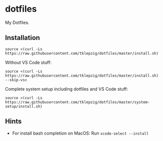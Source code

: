 # dotfiles

My Dotfiles.

## Installation

    source <(curl -Ls https://raw.githubusercontent.com/tklepzig/dotfiles/master/install.sh)

Without VS Code stuff:

    source <(curl -Ls https://raw.githubusercontent.com/tklepzig/dotfiles/master/install.sh) --skip-vsc

Complete system setup including dotfiles and VS Code stuff:
    
    source <(curl -Ls https://raw.githubusercontent.com/tklepzig/dotfiles/master/system-setup/install.sh)

## Hints

- For install bash completion on MacOS: Run `xcode-select --install`

